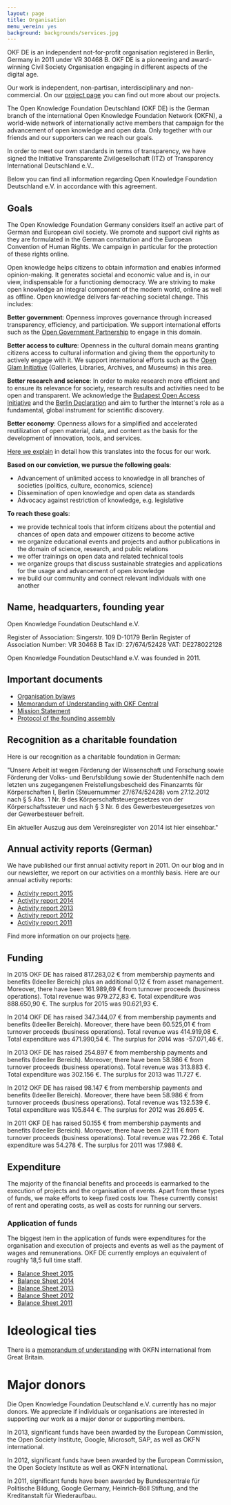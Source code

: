 ```yaml
---
layout: page
title: Organisation
menu_verein: yes
background: backgrounds/services.jpg
---
```


OKF DE is an independent not-for-profit organisation registered in Berlin, Germany in 2011 under VR 30468 B. OKF DE is a pioneering and award-winning Civil Society Organisation engaging in different aspects of the digital age. 

Our work is independent, non-partisan, interdisciplinary and non-commercial. On our [project page](../projekte/) you can find out more about our projects. 

The Open Knowledge Foundation Deutschland (OKF DE) is the German branch of the international Open Knowledge Foundation Network (OKFN), a world-wide network of internationally active members that campaign for the advancement of open knowledge and open data. Only together with our friends and our supporters can we reach our goals.  

In order to meet our own standards in terms of transparency, we have signed the Initiative Transparente Zivilgesellschaft (ITZ) of Transparency International Deutschland e.V..

Below you can find all information regarding Open Knowledge Foundation Deutschland e.V. in accordance with this agreement. 

## Goals

The Open Knowledge Foundation Germany considers itself an active part of German and European civil society. We promote and support civil rights as they are formulated in the German constitution and the European Convention of Human Rights. We campaign in particular for the protection of these rights online. 

Open knowledge helps citizens to obtain information and enables informed opinion-making. It generates societal and economic value and is, in our view, indispensable for a functioning democracy. We are striving to make open knowledge an integral component of the modern world, online as well as offline. Open knowledge delivers far-reaching societal change. This includes: 

**Better government**: Openness improves governance through increased transparency, efficiency, and participation. We support international efforts such as the [Open Government Partnership](http://www.opengovpartnership.org/) to engage in this domain. 

**Better access to culture**: Openness in the cultural domain means granting citizens access to cultural information and giving them the opportunity to actively engage with it. We support international efforts such as the [Open Glam Initiative](http://openglam.org/) (Galleries, Libraries, Archives, and Museums) in this area. 

**Better research and science**: In order to make research more efficient and to ensure its relevance for society, research results and activities need to be open and transparent. We acknowledge the [Budapest Open Access Initiative](http://www.budapestopenaccessinitiative.org) and the [Berlin Declaration](http://openaccess.mpg.de/Berliner-Erklaerung) and aim to further the Internet's role as a fundamental, global instrument for scientific discovery. 

**Better economy**: Openness allows for a simplified and accelerated reutilization of open material, data, and content as the basis for the development of innovation, tools, and services. 

[Here we explain](../themen/) in detail how this translates into the focus for our work. 

**Based on our conviction, we pursue the following goals**:

* Advancement of unlimited access to knowledge in all branches of societies (politics, culture, economics, science)
* Dissemination of open knowledge and open data as standards
* Advocacy against restriction of knowledge, e.g. legislative

**To reach these goals**:
* we provide technical tools that inform citizens about the potential and chances of open data and empower citizens to become active
* we organize educational events and projects and author publications in the domain of science, research, and public relations
* we offer trainings on open data and related technical tools
* we organize groups that discuss sustainable strategies and applications for the usage and advancement of open knowledge
* we build our community and connect relevant individuals with one another

## Name, headquarters, founding year

Open Knowledge Foundation Deutschland e.V.

Register of Association: 
Singerstr. 109
D-10179 Berlin
Register of Association Number: VR 30468 B
Tax ID: 27/674/52428 
VAT: DE278022128

Open Knowledge Foundation Deutschland e.V. was founded in 2011.

## Important documents

* [Organisation bylaws](../verein/satzung)
* [Memorandum of Understanding with OKF Central](../files/verein/okfde-mou.pdf)
* [Mission Statement](../mission)
* [Protocol of the founding assembly](../files/verein/OKF-DE-Protokoll-der-Gruendungsversammlung.pdf)

## Recognition as a charitable foundation

Here is our recognition as a charitable foundation in German: 

"Unsere Arbeit ist wegen Förderung der Wissenschaft und Forschung sowie Förderung der Volks- und Berufsbildung sowie der Studentenhilfe nach dem letzten uns zugegangenen Freistellungsbescheid des Finanzamts für Körperschaften I, Berlin (Steuernummer 27/674/52428) vom 27.12.2012 nach § 5 Abs. 1 Nr. 9 des Körperschaftsteuergesetzes von der Körperschaftssteuer und nach § 3 Nr. 6 des Gewerbesteuergesetzes von der Gewerbesteuer befreit.

Ein aktueller Auszug aus dem Vereinsregister von 2014 ist hier einsehbar."

## Annual activity reports (German)

We have published our first annual activity report in 2011. On our blog and in our newsletter, we report on our activities on a monthly basis. Here are our annual activity reports:

* [Activity report 2015](../../files/verein/OKFDE-Taetigkeitsbericht-2015.pdf)
* [Activity report 2014](../../files/verein/OKFDE-Taetigkeitsbericht-2014.pdf)
* [Activity report 2013](../../files/verein/OKFDE-Taetigkeitsbericht-2013.pdf)
* [Activity report 2012](../../files/verein/OKFDE-Taetigkeitsbericht-2012.pdf)
* [Activity report 2011](../../files/verein/OKFDE-Taetigkeitsbericht-2011.pdf)

Find more information on our projects [here](../projekte/).

## Funding

In 2015 OKF DE has raised 817.283,02 € from membership payments and benefits (Ideeller Bereich) plus an additional 0,12 € from asset management. Moreover, there have been 161.989,69 € from turnover proceeds (business operations). Total revenue was 979.272,83 €. Total expenditure was 888.650,90 €. The surplus for 2015 was 90.621,93 €.

In 2014 OKF DE has raised 347.344,07 € from membership payments and benefits (Ideeller Bereich). Moreover, there have been 60.525,01 € from turnover proceeds (business operations). Total revenue was 414.919,08 €. Total expenditure was 471.990,54 €. The surplus for 2014 was -57.071,46 €.

In 2013 OKF DE has raised 254.897 € from membership payments and benefits (Ideeller Bereich). Moreover, there have been 58.986 € from turnover proceeds (business operations). Total revenue was 313.883 €. Total expenditure was 302.156 €. The surplus for 2013 was 11.727 €.

In 2012 OKF DE has raised 98.147 € from membership payments and benefits (Ideeller Bereich). Moreover, there have been 58.986 € from turnover proceeds (business operations). Total revenue was 132.539 €. Total expenditure was 105.844 €. The surplus for 2012 was 26.695 €.

In 2011 OKF DE has raised 50.155 € from membership payments and benefits (Ideeller Bereich). Moreover, there have been 22.111 € from turnover proceeds (business operations). Total revenue was 72.266 €. Total expenditure was 54.278 €. The surplus for 2011 was 17.988 €.

## Expenditure

The majority of the financial benefits and proceeds is earmarked to the execution of projects and the organisation of events. Apart from these types of funds, we make efforts to keep fixed costs low. These currently consist of rent and operating costs, as well as costs for running our servers. 

### Application of funds

The biggest item in the application of funds were expenditures for the organisation and execution of projects and events as well as the payment of wages and remunerations. OKF DE currently employs an equivalent of roughly 18,5 full time staff.

* [Balance Sheet 2015](../../files/verein/OKF-DE-Gewinnermittlung-kurz-2015.pdf)
* [Balance Sheet 2014](../../files/verein/OKF-DE-Gewinnermittlung-kurz-2014.pdf)
* [Balance Sheet 2013](../../files/verein/OKF-DE-Gewinnermittlung-kurz-2013.pdf)
* [Balance Sheet 2012](../../files/verein/OKF-DE-Gewinnermittlung-kurz-2012.pdf)
* [Balance Sheet 2011](../../files/verein/OKF-DE-Gewinnermittlung-kurz-2011.pdf)

# Ideological ties

There is a [memorandum of understanding](../files/verein/okfde-mou.pdf) with OKFN international from Great Britain. 

# Major donors

Die Open Knowledge Foundation Deutschland e.V. currently has no major donors. We appreciate if individuals or organisations are interested in supporting our work as a major donor or supporting members. 

In 2013, significant funds have been awarded by the European Commission, the Open Society Institute, Google, Microsoft, SAP, as well as OKFN international. 

In 2012, significant funds have been awarded by the European Commission, the Open Society Institute as well as OKFN international. 

In 2011, significant funds have been awarded by Bundeszentrale für Politische Bildung, Google Germany, Heinrich-Böll Stiftung, and the Kreditanstalt für Wiederaufbau.
